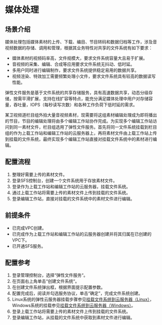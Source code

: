 # 媒体处理<a name="ZH-CN_TOPIC_0071812169"></a>

## 场景介绍<a name="section5199218591644"></a>

媒体处理包括媒体素材的上传、下载、编目、节目转码和数据归档等工作，涉及音视频数据的存储、调用和管理，根据其业务特性对共享的文件系统有如下要求：

-   媒体素材的视频码率高，文件规模大，要求文件系统容量大且易于扩展。
-   音视频的采集、编辑、合成等应用要求文件系统无抖动、低时延。
-   多用户同时进行编辑制作，要求文件系统提供稳定易用的数据共享。
-   视频渲染、特效加工需要频繁处理小文件，要求文件系统具有较高的数据读写性能。

弹性文件服务是基于文件系统的共享存储服务，具有高速数据共享，动态分级存储，按需平滑扩展，支持在线扩容等特点，能充分满足媒体处理中用户对存储容量，吞吐量，IOPS（每秒读写次数）和各种工作负荷下低时延的需求。

某卫视频道栏目组外拍大量音视频素材，现需要将这组素材编辑处理成为即将播出的节目，节目的编辑处理将由多个编辑工作站协作完成。为实现多个编辑工作站访问到同一素材文件，栏目组选用了弹性文件服务。首先将同一文件系统挂载到栏目组的作为上载工作站和编辑工作站的云服务器上，再将素材文件由上载工作站上传到挂载的文件系统，最终实现多个编辑工作站直接对挂载文件系统中的素材进行编辑。

## 配置流程<a name="section652070912244"></a>

1.  整理好需要上传的素材文件。
2.  登录SFS控制台，创建一个文件系统用于存放素材文件。
3.  登录作为上载工作站和编辑工作站的云服务器，挂载文件系统。
4.  通过上载工作站将需要上传的素材文件上传到挂载的文件系统。
5.  登录编辑工作站，直接对挂载的文件系统中的素材文件进行编辑。

## 前提条件<a name="section44286645122428"></a>

-   已完成VPC创建。
-   已完成作为上载工作站和编辑工作站的云服务器创建并将其归属在已创建的VPC下。
-   已开通SFS服务。

## 配置参考<a name="section66406365122442"></a>

1.  登录管理控制台，选择“弹性文件服务“。
2.  在页面右上角单击“创建文件系统“。
3.  在创建文件系统弹出框，根据界面提示配置参数。
4.  配置完成后，阅读并勾选服务协议，单击“确定”，完成文件系统创建。
5.  Linux系统的弹性云服务器挂载步骤参见[挂载文件系统到云服务器（Linux）](https://support.huaweicloud.com/qs-sfs/zh-cn_topic_0034428728.html)，Windows系统的挂载参见[挂载文件系统到云服务器（Windows）](https://support.huaweicloud.com/qs-sfs/zh-cn_topic_0105224109.md)。
6.  登录上载工作站将需要上传的素材文件上传到挂载的文件系统。
7.  登录编辑工作站，从挂载的文件系统中获取到素材文件进行编辑。

